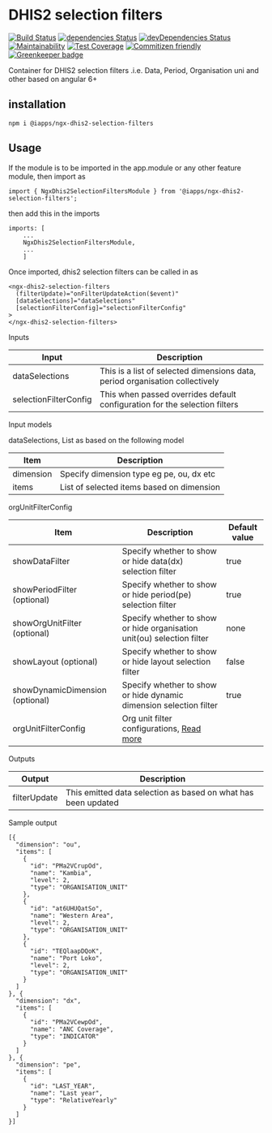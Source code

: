 # DHIS2 selection filters

[![Build Status](https://travis-ci.org/interactive-apps/ngx-dhis2-selection-filters.svg?branch=master)](https://travis-ci.org/interactive-apps/ngx-dhis2-selection-filters)
[![dependencies Status](https://david-dm.org/interactive-apps/ngx-dhis2-selection-filters/status.svg)](https://david-dm.org/interactive-apps/ngx-dhis2-selection-filters)
[![devDependencies Status](https://david-dm.org/interactive-apps/ngx-dhis2-selection-filters/dev-status.svg)](https://david-dm.org/interactive-apps/ngx-dhis2-selection-filters?type=dev)
[![Maintainability](https://api.codeclimate.com/v1/badges/ff599d4632d33d60f58e/maintainability)](https://codeclimate.com/github/interactive-apps/ngx-dhis2-selection-filters/maintainability)
[![Test Coverage](https://api.codeclimate.com/v1/badges/ff599d4632d33d60f58e/test_coverage)](https://codeclimate.com/github/interactive-apps/ngx-dhis2-selection-filters/test_coverage)
[![Commitizen friendly](https://img.shields.io/badge/commitizen-friendly-brightgreen.svg)](http://commitizen.github.io/cz-cli/)
[![Greenkeeper badge](https://badges.greenkeeper.io/interactive-apps/ngx-dhis2-selection-filters.svg)](https://greenkeeper.io/)

Container for DHIS2 selection filters .i.e. Data, Period, Organisation uni and other based on angular 6+

## installation

`npm i @iapps/ngx-dhis2-selection-filters`

## Usage

If the module is to be imported in the app.module or any other feature module, then import as

`import { NgxDhis2SelectionFiltersModule } from '@iapps/ngx-dhis2-selection-filters';`

then add this in the imports

```
imports: [
    ...
    NgxDhis2SelectionFiltersModule,
    ...
    ]
```

Once imported, dhis2 selection filters can be called in as

```
<ngx-dhis2-selection-filters
  (filterUpdate)="onFilterUpdateAction($event)"
  [dataSelections]="dataSelections"
  [selectionFilterConfig]="selectionFilterConfig"
>
</ngx-dhis2-selection-filters>
```

Inputs

| Input                 | Description                                                                  |
| --------------------- | ---------------------------------------------------------------------------- |
| dataSelections        | This is a list of selected dimensions data, period organisation collectively |
| selectionFilterConfig | This when passed overrides default configuration for the selection filters   |

Input models

dataSelections, List as based on the following model

| Item      | Description                               |
| --------- | ----------------------------------------- |
| dimension | Specify dimension type eg pe, ou, dx etc  |
| items     | List of selected items based on dimension |

orgUnitFilterConfig

| Item                            | Description                                                                                                 | Default value |
| ------------------------------- | ----------------------------------------------------------------------------------------------------------- | ------------- |
| showDataFilter                  | Specify whether to show or hide data(dx) selection filter                                                   | true          |
| showPeriodFilter (optional)     | Specify whether to show or hide period(pe) selection filter                                                 | true          |
| showOrgUnitFilter (optional)    | Specify whether to show or hide organisation unit(ou) selection filter                                      | none          |
| showLayout (optional)           | Specify whether to show or hide layout selection filter                                                     | false         |
| showDynamicDimension (optional) | Specify whether to show or hide dynamic dimension selection filter                                          | true          |
| orgUnitFilterConfig             | Org unit filter configurations, [Read more](https://www.npmjs.com/package/@iapps/ngx-dhis2-org-unit-filter) |               |

Outputs

| Output       | Description                                                   |
| ------------ | ------------------------------------------------------------- |
| filterUpdate | This emitted data selection as based on what has been updated |

Sample output

```
[{
  "dimension": "ou",
  "items": [
    {
      "id": "PMa2VCrupOd",
      "name": "Kambia",
      "level": 2,
      "type": "ORGANISATION_UNIT"
    },
    {
      "id": "at6UHUQatSo",
      "name": "Western Area",
      "level": 2,
      "type": "ORGANISATION_UNIT"
    },
    {
      "id": "TEQlaapDQoK",
      "name": "Port Loko",
      "level": 2,
      "type": "ORGANISATION_UNIT"
    }
  ]
}, {
  "dimension": "dx",
  "items": [
    {
      "id": "PMa2VCewpOd",
      "name": "ANC Coverage",
      "type": "INDICATOR"
    }
  ]
}, {
  "dimension": "pe",
  "items": [
    {
      "id": "LAST_YEAR",
      "name": "Last year",
      "type": "RelativeYearly"
    }
  ]
}]
```
